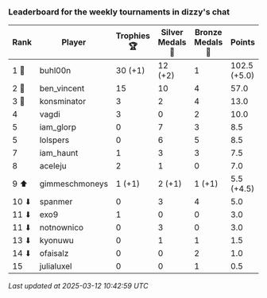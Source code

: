 ### Leaderboard for the weekly tournaments in dizzy's chat
| Rank | Player | Trophies 🏆 | Silver Medals 🥈 | Bronze Medals 🥉 | Points |
|------|--------|-------------|------------------|------------------|--------|
| 1 🥇 | buhl00n | 30 (+1) | 12 (+2) | 1 | 102.5 (+5.0) |
| 2 🥈 | ben_vincent | 15 | 10 | 4 | 57.0 |
| 3 🥉 | konsminator | 3 | 2 | 4 | 13.0 |
| 4 | vagdi | 3 | 0 | 2 | 10.0 |
| 5 | iam_glorp | 0 | 7 | 3 | 8.5 |
| 5 | lolspers | 0 | 6 | 5 | 8.5 |
| 7 | iam_haunt | 1 | 3 | 3 | 7.5 |
| 8 | aceleju | 2 | 1 | 0 | 7.0 |
| 9 ⬆| gimmeschmoneys | 1 (+1) | 2 (+1) | 1 (+1) | 5.5 (+4.5) |
| 10 ⬇| spanmer | 0 | 3 | 4 | 5.0 |
| 11 ⬇| exo9 | 1 | 0 | 0 | 3.0 |
| 11 ⬇| notnownico | 0 | 3 | 0 | 3.0 |
| 13 ⬇| kyonuwu | 0 | 1 | 1 | 1.5 |
| 14 ⬇| ofaisalz | 0 | 0 | 2 | 1.0 |
| 15 | julialuxel | 0 | 0 | 1 | 0.5 |

_Last updated at 2025-03-12 10:42:59 UTC_